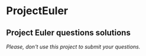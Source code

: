 # ProjectEuler

## Project Euler questions solutions

*Please, don't use this project to submit your questions.*

